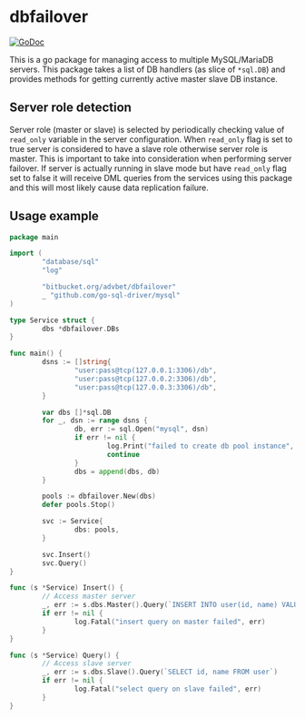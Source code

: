 dbfailover
==========

[![GoDoc](https://godoc.org/bitbucket.org/advbet/dbfailover?status.svg)](https://godoc.org/bitbucket.org/advbet/dbfailover)

This is a go package for managing access to multiple MySQL/MariaDB servers. This
package takes a list of DB handlers (as slice of `*sql.DB`) and provides methods
for getting currently active master slave DB instance.

Server role detection
---------------------

Server role (master or slave) is selected by periodically checking value of
`read_only` variable in the server configuration. When `read_only` flag is set
to true server is considered to have a slave role otherwise server role is
master. This is important to take into consideration when performing server
failover. If server is actually running in slave mode but have `read_only` flag
set to false it will receive DML queries from the services using this package
and this will most likely cause data replication failure.

Usage example
-------------

```go
package main

import (
        "database/sql"
        "log"

        "bitbucket.org/advbet/dbfailover"
        _ "github.com/go-sql-driver/mysql"
)

type Service struct {
        dbs *dbfailover.DBs
}

func main() {
        dsns := []string{
                "user:pass@tcp(127.0.0.1:3306)/db",
                "user:pass@tcp(127.0.0.2:3306)/db",
                "user:pass@tcp(127.0.0.3:3306)/db",
        }

        var dbs []*sql.DB
        for _, dsn := range dsns {
                db, err := sql.Open("mysql", dsn)
                if err != nil {
                        log.Print("failed to create db pool instance", err)
                        continue
                }
                dbs = append(dbs, db)
        }

        pools := dbfailover.New(dbs)
        defer pools.Stop()

        svc := Service{
                dbs: pools,
        }

        svc.Insert()
        svc.Query()
}

func (s *Service) Insert() {
        // Access master server
        _, err := s.dbs.Master().Query(`INSERT INTO user(id, name) VALUES(NULL, "John")`)
        if err != nil {
                log.Fatal("insert query on master failed", err)
        }
}

func (s *Service) Query() {
        // Access slave server
        _, err := s.dbs.Slave().Query(`SELECT id, name FROM user`)
        if err != nil {
                log.Fatal("select query on slave failed", err)
        }
}
```
